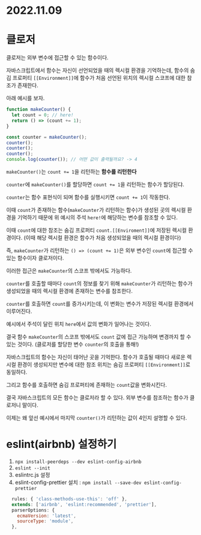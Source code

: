 # 2022.11.09

# 클로저

클로저는 외부 변수에 접근할 수 있는 함수이다.


자바스크립트에서 함수는 자신이 선언되었을 때의 렉시컬 환경을 기억하는데, 함수의 숨김 프로퍼티 `[[Environment]]`에 함수가 처음 선언된 위치의 렉시컬 스코프에 대한 참조가 존재한다.

아래 예시를 보자.

```javascript
function makeCounter() {
  let count = 0; // here!
  return () => (count += 1);
}

const counter = makeCounter();
counter();
counter();
counter();
console.log(counter()); // 어떤 값이 출력될까요? -> 4
```

`makeCounter()`는 `count += 1`을 리턴하는 **함수를 리턴한다**

`counter`에 `makeCounter()`를 할당하면 `count += 1`을 리턴하는 함수가 할당된댜.

`counter`는 함수 표현식이 되며 함수를 실행시키면 `count += 1`이 작동한다.

이때 `count`가 존재하는 함수(`makeCounter`가 리턴하는 함수)가 생성된 곳의 렉시컬 환경을 기억하기 때문에 위 예시의 주석 `here!`에 해당하는 변수를 참조할 수 있다.

이때 `count`에 대한 참조는 숨김 프로퍼티 `count.[[Enviroment]]`에 저장된 렉시컬 환경이다. (이때 해당 렉시컬 환경은 함수가 처음 생성되었을 때의 렉시컬 환경이다) 

즉, `makeCounter`가 리턴하는 `() => (count += 1)`은 외부 변수인 `count`에 접근할 수 있는 함수이자 클로저이다.

이러한 접근은 `makeCounter`의 스코프 밖에서도 가능하다.

`counter`를 호출할 때마다 `count`의 정보를 찾기 위해 `makeCounter`가 리턴하는 함수가 생성되었을 때의 렉시컬 환경에 존재하는 변수를 참조한다.

`counter`를 호출하면 `count`를 증가시키는데, 이 변화는 변수가 저장된 렉시컬 환경에서 이루어진다.

예시에서 주석이 달린 위치 `here`에서 값의 변화가 일어나는 것이다.

결국 함수 `makeCounter`의 스코프 밖에서도 `count` 값에 접근 가능하며 변경까지 할 수 있는 것이다. (클로저를 할당한 변수 `counter`의 호출을 통해!)


자바스크립트의 함수는 자신이 태어난 곳을 기억한다. 함수가 호출될 때마다 새로운 렉시컬 환경이 생성되지만 변수에 대한 참조 위치는 숨김 프로퍼티 `[[Environment]]`로 동일하다.

그리고 함수를 호출하면 숨김 프로퍼티에 존재하는 `count`값을 변화시킨다.

결국 자바스크립트의 모든 함수는 클로저라 할 수 있다. 외부 변수를 참조하는 함수가 클로저니 말이다.

이제는 왜 앞선 예시에서 마지막 `counter()`가 리턴하는 값이 4인지 설명할 수 있다.


# eslint(airbnb) 설정하기
1. `npx install-peerdeps --dev eslint-config-airbnb`
2. `eslint --init`
3. eslintrc.js 설정 
4. eslint-config-prettier 설치 : `npm install --save-dev eslint-config-prettier`
```javascript
  rules: { 'class-methods-use-this': 'off' },
  extends: ['airbnb', 'eslint:recommended', 'prettier'],
  parserOptions: {
    ecmaVersion: 'latest',
    sourceType: 'module',
  },
```

